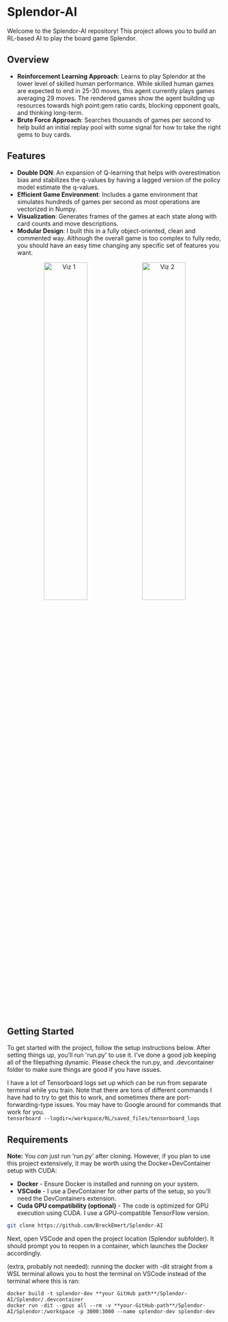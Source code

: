 # Splendor-AI

Welcome to the Splendor-AI repository! This project allows you to build an RL-based AI to play the board game Splendor.

## Overview

- **Reinforcement Learning Approach**: Learns to play Splendor at the lower level of skilled human performance.  While skilled human games are expected to end in 25-30 moves, this agent currently plays games averaging 29 moves.  The rendered games show the agent building up resources towards high point:gem ratio cards, blocking opponent goals, and thinking long-term.
- **Brute Force Approach**: Searches thousands of games per second to help build an initial replay pool with some signal for how to take the right gems to buy cards.

## Features

- **Double DQN**: An expansion of Q-learning that helps with overestimation bias and stabilizes the q-values by having a lagged version of the policy model estimate the q-values.
- **Efficient Game Environment**: Includes a game environment that simulates hundreds of games per second as most operations are vectorized in Numpy.
- **Visualization**: Generates frames of the games at each state along with card counts and move descriptions.
- **Modular Design**: I built this in a fully object-oriented, clean and commented way.  Although the overall game is too complex to fully redo, you should have an easy time changing any specific set of features you want.

<p align="center">
  <img src="https://imgur.com/FZVbTyX.png" alt="Viz 1" width="45%">
  <img src="https://imgur.com/lJ8jv10.png" alt="Viz 2" width="45%">
</p>

## Getting Started

To get started with the project, follow the setup instructions below. After setting things up, you'll run 'run.py' to use it.  I've done a good job keeping all of the filepathing dynamic.  Please check the run.py, and .devcontainer folder to make sure things are good if you have issues.

I have a lot of Tensorboard logs set up which can be run from separate terminal while you train.  Note that there are tons of different commands I have had to try to get this to work, and sometimes there are port-forwarding-type issues.  You may have to Google around for commands that work for you.  
```tensorboard --logdir=/workspace/RL/saved_files/tensorboard_logs```

## Requirements
**Note:** You *can* just run 'run.py' after cloning.  However, if you plan to use this project extensively, it may be worth using the Docker+DevContainer setup with CUDA:
- **Docker** - Ensure Docker is installed and running on your system.
- **VSCode** - I use a DevContainer for other parts of the setup, so you'll need the DevContainers extension.
- **Cuda GPU compatibility (optional)** - The code is optimized for GPU execution using CUDA.  I use a GPU-compatible TensorFlow version.

```bash
git clone https://github.com/BreckEmert/Splendor-AI
```

Next, open VSCode and open the project location (Splendor subfolder).  It should prompt you to reopen in a container, which launches the Docker accordingly.

(extra, probably not needed): running the docker with -dit straight from a WSL terminal allows you to host the terminal on VSCode instead of the terminal where this is ran:
```wsl2
docker build -t splendor-dev **your GitHub path**/Splendor-AI/Splendor/.devcontainer
docker run -dit --gpus all --rm -v **your-GitHub-path**/Splendor-AI/Splendor:/workspace -p 3000:3000 --name splendor-dev splendor-dev
```

